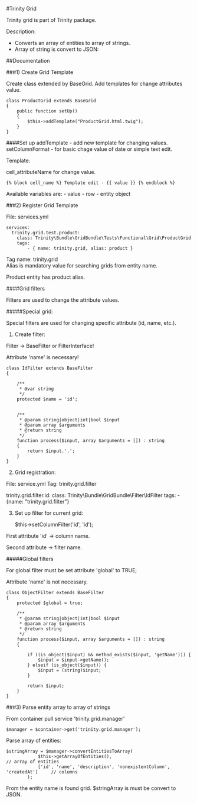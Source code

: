 #Trinity Grid

Trinity grid is part of Trinity package. 

Description:

* Converts an array of entities to array of strings.
* Array of string is convert to JSON:


##Documentation

###1) Create Grid Template

Create class extended by BaseGrid. Add templates for change attributes value.

    class ProductGrid extends BaseGrid
    {
        public function setUp()
        {
            $this->addTemplate("ProductGrid.html.twig");
        }
    }
    
    
####Set up
    addTemplate     - add new template for changing values. 
    setColumnFormat - for basic chage value of date or simple text edit.
    
Template:
    
cell_attributeName for change value. 

    {% block cell_name %} Template edit - {{ value }} {% endblock %}
    
Available variables are: 
    - value 
    - row - entity object
    
    
###2) Register Grid Template

File: services.yml 
  
    services:
      trinity.grid.test.product:
        class: Trinity\Bundle\GridBundle\Tests\Functional\Grid\ProductGrid
        tags:
            - { name: trinity.grid, alias: product }
            
Tag name: trinity.grid  
Alias is mandatory value for searching grids from entity name. 

Product entity has product alias. 

####Grid filters

Filters are used to change the attribute values.

#####Special grid:

Special filters are used for changing specific attribute (id, name, etc.).

1) Create filter:

Filter -> BaseFilter or FilterInterface!

Attribute 'name' is necessary!



    class IdFilter extends BaseFilter
    {
    
        /**
         * @var string
         */
        protected $name = 'id';
    
    
        /**
         * @param string|object|int|bool $input
         * @param array $arguments
         * @return string
         */
        function process($input, array $arguments = []) : string
        {
            return $input.'.';
        }
    }
    
2) Grid registration:

File: service.yml
Tag: trinity.grid.filter
    
   
  trinity.grid.filter.id:
      class: Trinity\Bundle\GridBundle\Filter\IdFilter
      tags:
        - {name: "trinity.grid.filter"}
    
3) Set up filter for current grid:
    
     $this->setColumnFilter('id', 'id');
     
First attribute 'id' -> column name.

Second attribute -> filter name.     

#####Global filters

For global filter must be set attribute 'global' to TRUE;

Attribute 'name' is not necessary.


    class ObjectFilter extends BaseFilter
    {
        protected $global = true;
     
        /**
         * @param string|object|int|bool $input
         * @param array $arguments
         * @return string
         */
        function process($input, array $arguments = []) : string
        {
    
            if ((is_object($input) && method_exists($input, 'getName'))) {
                $input = $input->getName();
            } elseif (is_object($input)) {
                $input = (string)$input;
            }
    
            return $input;
        }
    }

###3) Parse entity array to array of strings

From container pull service 'trinity.grid.manager'

    $manager = $container->get('trinity.grid.manager');
    
Parse array of entities:
    
    $stringArray = $manager->convertEntitiesToArray(
                $this->getArrayOfEntities(),                                        // array of entities
                ['id', 'name', 'description', 'nonexistentColumn', 'createdAt']     // columns
            );
            
From the entity name is found grid. $stringArray is must be convert to JSON.            